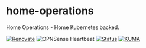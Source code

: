 # home-operations
Home Operations - Home Kubernetes backed.

[![Renovate](https://github.com/jalim/home-operations/actions/workflows/renovate.yaml/badge.svg)](https://github.com/jalim/home-operations/actions/workflows/renovate.yaml)
![OPNSense Heartbeat](https://cronitor.io/badges/UXJCwX/production/trNkgRs72-5BiheTyhPbxGnt_kk.svg)
[![Status](https://status.lumu.au/api/v1/endpoints/monitor_internet/health/badge.svg)](https://status.lumu.au)
[![KUMA](https://uptime.lumu.au/api/badge/2/status)](https://uptime.lumu.au)
